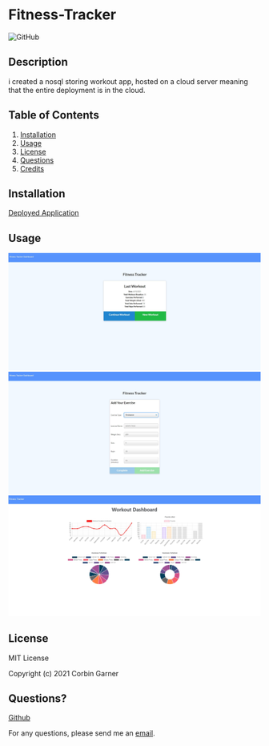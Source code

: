 # Fitness-Tracker

![GitHub](https://img.shields.io/github/license/MikeColetta/Fitness-Tracker)

## Description
    
i created a nosql storing workout app, hosted on a cloud server meaning that the entire deployment is in the cloud.
    
## Table of Contents
1. [Installation](#installation)
2. [Usage](#usage)
3. [License](#license)
4. [Questions](#questions)
5. [Credits](#credits)
    
## Installation
    
[Deployed Application](https://salty-coast-03002.herokuapp.com/)
    
## Usage

![Screenshot1](./public/images/Screenshot1.JPG)
![Screenshot2](./public/images/Screenshot2.JPG)
![Screenshot3](./public/images/Screenshot3.JPG)



## License
    
MIT License
    
Copyright (c) 2021 Corbin Garner
          
## Questions?
    
[Github](https://github.com/CorbinGar)
    
For any questions, please send me an [email](CorbinGar@gmail.com).